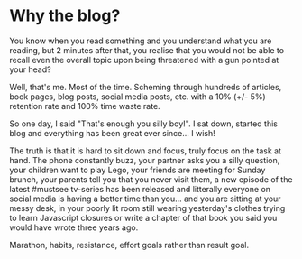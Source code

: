 # Why the blog?

You know when you read something and you understand what you are reading, but 2 minutes after that, you realise that you would not be able to recall even the overall topic upon being threatened with a gun pointed at your head?

Well, that's me. Most of the time. Scheming through hundreds of articles, book pages, blog posts, social media posts, etc. with a 10% (+/- 5%) retention rate and 100% time waste rate.

So one day, I said "That's enough you silly boy!". I sat down, started this blog and everything has been great ever since... I wish!

The truth is that it is hard to sit down and focus, truly focus on the task at hand. The phone constantly buzz, your partner asks you a silly question, your children want to play Lego, your friends are meeting for Sunday brunch, your parents tell you that you never visit them, a new episode of the latest #mustsee tv-series has been released and litterally everyone on social media is having a better time than you... and you are sitting at your messy desk, in your poorly lit room still wearing yesterday's clothes trying to learn Javascript closures or write a chapter of that book you said you would have wrote three years ago.

Marathon, habits, resistance, effort goals rather than result goal.
